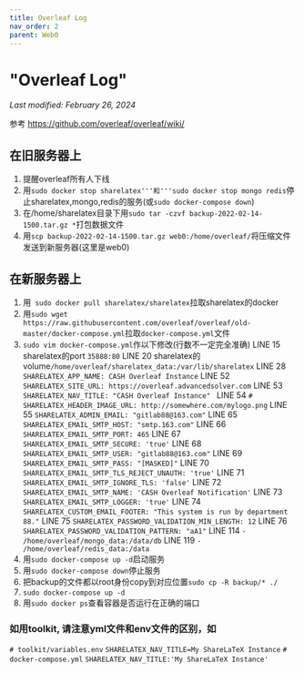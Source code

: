 ```yaml
---
title: Overleaf Log
nav_order: 2
parent: Web0
---
```



# "Overleaf Log"
*Last modified: February 26, 2024*

参考 https://github.com/overleaf/overleaf/wiki/

## 在旧服务器上

1. 提醒overleaf所有人下线
2. 用`sudo docker stop sharelatex'''和'''sudo docker stop mongo redis`停止sharelatex,mongo,redis的服务(或`sudo docker-compose down`)
3. 在/home/sharelatex目录下用`sudo tar -czvf backup-2022-02-14-1500.tar.gz *`打包数据文件
4. 用`scp backup-2022-02-14-1500.tar.gz web0:/home/overleaf/`将压缩文件发送到新服务器(这里是web0)

## 在新服务器上

1. 用` sudo docker pull sharelatex/sharelatex`拉取sharelatex的docker
2. 用`sudo wget https://raw.githubusercontent.com/overleaf/overleaf/old-master/docker-compose.yml`拉取`docker-compose.yml`文件
3. `sudo vim docker-compose.yml`作以下修改(行数不一定完全准确)
LINE 15 sharelatex的port `35888:80`
LINE 20 sharelatex的volume`/home/overleaf/sharelatex_data:/var/lib/sharelatex`
LINE 28 `SHARELATEX_APP_NAME: CASH Overleaf Instance`
LINE 52 `SHARELATEX_SITE_URL: https://overleaf.advancedsolver.com`
LINE 53 `SHARELATEX_NAV_TITLE: "CASH Overleaf Instance" `
LINE 54 `# SHARELATEX_HEADER_IMAGE_URL: http://somewhere.com/mylogo.png`
LINE 55 `SHARELATEX_ADMIN_EMAIL: "gitlab88@163.com"`
LINE 65 `SHARELATEX_EMAIL_SMTP_HOST: "smtp.163.com"`
LINE 66 `SHARELATEX_EMAIL_SMTP_PORT: 465`
LINE 67 `SHARELATEX_EMAIL_SMTP_SECURE: 'true'`
LINE 68 `SHARELATEX_EMAIL_SMTP_USER: "gitlab88@163.com"`
LINE 69 `SHARELATEX_EMAIL_SMTP_PASS: "[MASKED]"`
LINE 70 `SHARELATEX_EMAIL_SMTP_TLS_REJECT_UNAUTH: 'true'`
LINE 71 `SHARELATEX_EMAIL_SMTP_IGNORE_TLS: 'false'`
LINE 72 `SHARELATEX_EMAIL_SMTP_NAME: 'CASH Overleaf Notification'`
LINE 73 `SHARELATEX_EMAIL_SMTP_LOGGER: 'true'`
LINE 74 `SHARELATEX_CUSTOM_EMAIL_FOOTER: "This system is run by department 88."`
LINE 75 `SHARELATEX_PASSWORD_VALIDATION_MIN_LENGTH: 12`
LINE 76 `SHARELATEX_PASSWORD_VALIDATION_PATTERN: "aA1"`
LINE 114 `- /home/overleaf/mongo_data:/data/db`
LINE 119 `- /home/overleaf/redis_data:/data`
4. 用`sudo docker-compose up -d`启动服务
5. 用`sudo docker-compose down`停止服务
5. 把backup的文件都以root身份copy到对应位置`sudo cp -R backup/* ./`
6. `sudo docker-compose up -d`
7. 用`sudo docker ps`查看容器是否运行在正确的端口

### 如用toolkit, 请注意yml文件和env文件的区别，如
`# toolkit/variables.env`
`SHARELATEX_NAV_TITLE=My ShareLaTeX Instance`
`# docker-compose.yml`
`SHARELATEX_NAV_TITLE:'My ShareLaTeX Instance'`
